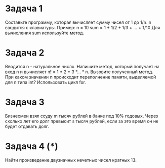 # Задача 1
Составьте программу, которая вычисляет сумму чисел от 1 до 1/n.
n вводится с клавиатуры.
Пример:
n = 10
sum = 1 + 1/2 + 1/3 + ... + 1/10
Для вычисления sum используйте метод.

# Задача 2
Вводится n - натуральное число. Напишите метод, который получает на вход n и
вычисляет n! = 1 * 2 * 3 *... * n.
Вызовите полученный метод.
При каком значении n происходит переполнение памяти, выделяемой для n типа int?
Использовать цикл for.

# Задача 3
Бизнесмен взял ссуду m тысяч рублей в банке под 10% годовых.
Через сколько лет его долг превысит s тысяч рублей, если за это время он не будет отдавать долг.

# Задача 4 (*)
Найти произведение двузначных нечетных чисел кратных 13.

